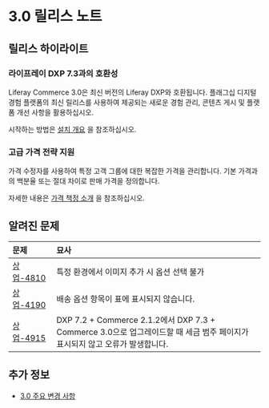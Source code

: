 # 3.0 릴리스 노트

## 릴리스 하이라이트

### 라이프레이 DXP 7.3과의 호환성

Liferay Commerce 3.0은 최신 버전의 Liferay DXP와 호환됩니다. 플래그십 디지털 경험 플랫폼의 최신 릴리스를 사용하여 제공되는 새로운 경험 관리, 콘텐츠 게시 및 플랫폼 개선 사항을 활용하십시오.

시작하는 방법은 [설치 개요](./installation-overview.md) 을 참조하십시오.

### 고급 가격 전략 지원

가격 수정자를 사용하여 특정 고객 그룹에 대한 복잡한 가격을 관리합니다. 기본 가격과의 백분율 또는 절대 차이로 판매 가격을 정의합니다.

자세한 내용은 [가격 책정 소개](../pricing/introduction-to-pricing.md) 을 참조하십시오.

## 알려진 문제

| 문제                                                         | 묘사                                                                                         |
|:---------------------------------------------------------- |:------------------------------------------------------------------------------------------ |
| [상업-4810](https://issues.liferay.com/browse/COMMERCE-4810) | 특정 환경에서 이미지 추가 시 옵션 선택 불가                                                                  |
| [상업-4190](https://issues.liferay.com/browse/COMMERCE-4190) | 배송 옵션 항목이 표에 표시되지 않습니다.                                                                    |
| [상업-4915](https://issues.liferay.com/browse/COMMERCE-4915) | DXP 7.2 + Commerce 2.1.2에서 DXP 7.3 + Commerce 3.0으로 업그레이드할 때 세금 범주 페이지가 표시되지 않고 오류가 발생합니다. |

## 추가 정보

* [3.0 주요 변경 사항](./3-0-breaking-changes.md)
